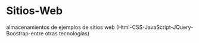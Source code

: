 # Sitios-Web
almacenamientos de ejemplos de sitios web (Html-CSS-JavaScript-JQuery-Boostrap-entre otras tecnologías)
